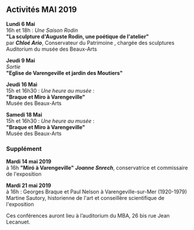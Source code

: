 


## Activités MAI 2019  




**Lundi 6 Mai**  
16h et 18h : _Une Saison Rodin_  
**"La sculpture d'Auguste Rodin, une poétique de l'atelier"**  
par **_Chloé Ario_**, Conservateur du Patrimoine , chargée des sculptures  
Auditorium du musée des Beaux-Arts  

**Jeudi 9 Mai**  
_Sortie_  
**"Eglise de Varengeville et jardin des Moutiers"**

 **Jeudi 16 Mai**  
15h et 16h30 : _Une heure au musée_ :  
**"Braque et Miro à Varengeville"**  
Musée des Beaux-Arts  



**Samedi 18 Mai**  
15h et 16h30 : _Une heure au musée_ :  
**"Braque et Miro à Varengeville"**  
Musée des Beaux-Arts  


### Supplément   


**Mardi 14 mai 2019**  
à 16h 
**"Miró à Varengeville"**
**_Joanne Snrech_**, conservatrice et commissaire de l'exposition

**Mardi 21 mai 2019**  
à 16h :
Georges Braque et Paul Nelson à Varengeville-sur-Mer (1920-1979) 
Martine Sautory, historienne de l'art et conseillère scientifique de l'exposition

Ces conférences auront lieu à l’auditorium du MBA, 26 bis rue Jean Lecanuet. 
  
